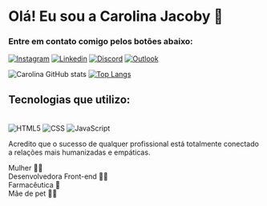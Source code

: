# Olá! Eu sou a Carolina Jacoby 👋


### Entre em contato comigo pelos botões abaixo:

[![Instagram](https://img.shields.io/badge/Instagram-E4405F?style=for-the-badge&logo=instagram&logoColor=white)](https://www.instagram.com/sapanatech) [![Linkedin](https://img.shields.io/badge/LinkedIn-0077B5?style=for-the-badge&logo=linkedin&logoColor=white)](https://www.linkedin.com/in/ana-carolina-jacoby-%F0%9F%8C%88-5b706b106/) [![Discord](https://img.shields.io/badge/Discord-7289DA?style=for-the-badge&logo=discord&logoColor=white)](https://www.linkedin.com/in/ana-carolina-jacoby-%F0%9F%8C%88-5b706b106/) [![Outlook](https://img.shields.io/badge/Microsoft_Outlook-0078D4?style=for-the-badge&logo=microsoft-outlook&logoColor=white)](carolinajacoby@outlook.com/)

![Carolina GitHub stats](https://github-readme-stats.vercel.app/api?username=carolinajacoby&show_icons=true&theme=radical) 
[![Top Langs](https://github-readme-stats.vercel.app/api/top-langs/?username=carolinajacoby)](https://github.com/anuraghazra/github-readme-stats)

## Tecnologias que utilizo:
<div style = "display: inline-block"> <br/>
    <img align = "center" alt = "HTML5" src= "https://img.shields.io/badge/HTML5-E34F26?style=for-the-badge&logo=html5&logoColor=white" />
    <img align = "center" alt = "CSS"  src="https://img.shields.io/badge/CSS3-1572B6?style=for-the-badge&logo=css3&logoColor=white" />
    <img align = "center" alt = "JavaScript"  src="https://img.shields.io/badge/JavaScript-323330?style=for-the-badge&logo=javascript&logoColor=F7DF1E" /> </div>  <br>
    
 Acredito que o sucesso de qualquer profissional está totalmente conectado a relações mais humanizadas e empáticas. <br>
 
 Mulher 🏳️‍🌈 <br>
 Desenvolvedora Front-end 👩‍💻 <br>
 Farmacêutica 💊 <br>
 Mãe de pet 🐶🐶 <br>

